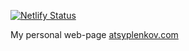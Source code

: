 [![Netlify Status](https://api.netlify.com/api/v1/badges/26aacd4a-ce04-4a4c-ab1e-2acf4ffccb55/deploy-status)](https://app.netlify.com/sites/blissful-curie-58003b/deploys)

My personal web-page [atsyplenkov.com](https://atsyplenkov.com/)
